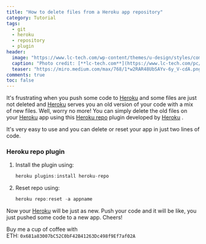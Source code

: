 ```yaml
---
title: "How to delete files from a Heroku app repository"
category: Tutorial
tags:
  - git
  - heroku
  - repository
  - plugin
header:
  image: "https://www.lc-tech.com/wp-content/themes/u-design/styles/common-images/Delete_Banner.jpg"
  caption: "Photo credit: [**lc-tech.com**](https://www.lc-tech.com/pc/filextinguisher/)"
  teaser: "https://miro.medium.com/max/768/1*w2RAR48UbSAYv-6y_V-cdA.png"
comments: true
toc: false
---
```


It's frustrating when you push some code to [Heroku](https://www.heroku.com/) and some files are just not deleted and [Heroku](https://www.heroku.com/) serves you an old version of your code with a mix of new files. Well, worry no more! You can simply delete the old files on your [Heroku](https://www.heroku.com/) app using this [Heroku repo](https://github.com/heroku/heroku-repo) plugin developed by [Heroku](https://www.heroku.com/) .

It's very easy to use and you can delete or reset your app in just two lines of code.

### Heroku repo plugin

1. Install the plugin using:

   ```javascript
   heroku plugins:install heroku-repo
   ```

2. Reset repo using:
   ```javascript
   heroku repo:reset -a appname
   ```

Now your [Heroku](https://www.heroku.com/) will be just as new. Push your code and it will be like, you just pushed some code to a new app. Cheers!

Buy me a cup of coffee with ETH: `0x681a83007bC52C0bF42B41263Dc498f9Ef7af02A` 